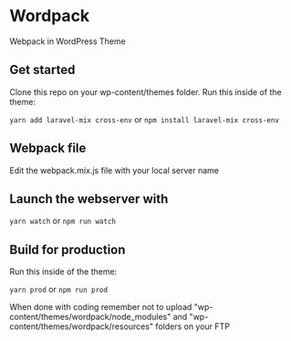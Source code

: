 # Wordpack
Webpack in WordPress Theme

## Get started
Clone this repo on your wp-content/themes folder. Run this inside of the theme:

`yarn add laravel-mix cross-env`
or
`npm install laravel-mix cross-env`

## Webpack file
Edit the webpack.mix.js file with your local server name

## Launch the webserver with

`yarn watch`
or
`npm run watch`

## Build for production
Run this inside of the theme:

`yarn prod`
or
`npm run prod`

When done with coding remember not to upload "wp-content/themes/wordpack/node_modules" and "wp-content/themes/wordpack/resources" folders on your FTP